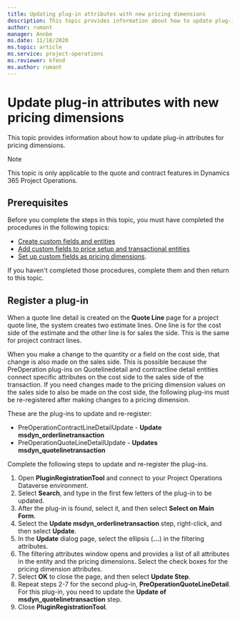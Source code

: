 ```yaml
---
title: Updating plug-in attributes with new pricing dimensions
description: This topic provides information about how to update plug-in attributes for pricing dimensions.
author: rumant
manager: Annbe
ms.date: 11/18/2020
ms.topic: article
ms.service: project-operations
ms.reviewer: kfend 
ms.author: rumant
---
```



# Update plug-in attributes with new pricing dimensions

This topic provides information about how to update plug-in attributes for pricing dimensions.

> [!NOTE]
> This topic is only applicable to the quote and contract features in Dynamics 365 Project Operations.

## Prerequisites
Before you complete the steps in this topic, you must have completed the procedures in the following topics:

  - [Create custom fields and entities](create-custom-fields-entities-pricing-dimensions.md) 
  - [Add custom fields to price setup and transactional entities](add-custom-fields-price-setup-transactional-entities.md)
  - [Set up custom fields as pricing dimensions](set-up-custom-fields-pricing-dimensions.md). 
  
If you haven't completed those procedures, complete them and then return to this topic.

## Register a plug-in
When a quote line detail is created on the **Quote Line** page for a project quote line, the system creates two estimate lines. One line is for the cost side of the estimate and the other line is for sales the side. This is the same  for project contract lines.

When you make a change to the quantity or a field on the cost side, that change is also made on the sales side. This is possible because the PreOperation plug-ins on Quotelinedetail and contractline detail entities connect specific attributes on the cost side to the sales side of the transaction. If you need changes made to the pricing dimension values on the sales side to also be made on the cost side, the following plug-ins must be re-registered after making changes to a pricing dimension.

These are the plug-ins to update and re-register:

- PreOperationContractLineDetailUpdate - **Update msdyn_orderlinetransaction**
- PreOperationQuoteLineDetailUpdate - **Updates msdyn_quotelinetransaction**

Complete the following steps to update and re-register the plug-ins.

1. Open **PluginRegistrationTool** and connect to your Project Operations Dataverse environment.
2. Select **Search**, and type in the first few letters of the plug-in to be updated.
3. After the plug-in is found, select it, and then select **Select on Main Form**.
4. Select the **Update msdyn_orderlinetransaction** step, right-click, and then select **Update**.
5. In the **Update** dialog page, select the ellipsis (**...**) in the filtering attributes.
6. The filtering attributes window opens and provides a list of all attributes in the entity and the pricing dimensions. Select the check boxes for the pricing dimension attributes.
7. Select **OK** to close the page, and then select **Update Step**.
8. Repeat steps 2-7 for the second plug-in, **PreOperationQuoteLineDetail**. For this plug-in, you need to update the **Update of msdyn_quotelinetransaction** step.
9. Close **PluginRegistrationTool**.
